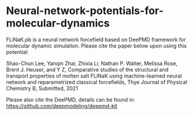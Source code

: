 # Neural-network-potentials-for-molecular-dynamics

FLiNaK.pb is a neural network forcefield based on DeePMD framework for molecular dynamic simulaiton.
Please cite the paper below upon using this potential:

Shao-Chun Lee, Yanqin Zhai, Zhixia Li, Nathan P. Walter, Melissa Rose, Brent J. Heuser, and Y Z, Comparative studies of the structural and transport properties of molten salt FLiNaK using machine-learned neural network and reparametrized classical forcefields, Thye Journal of Physical Chemistry B, Submitted, 2021

Please also cite the DeePMD, details can be found in:
https://github.com/deepmodeling/deepmd-kit
